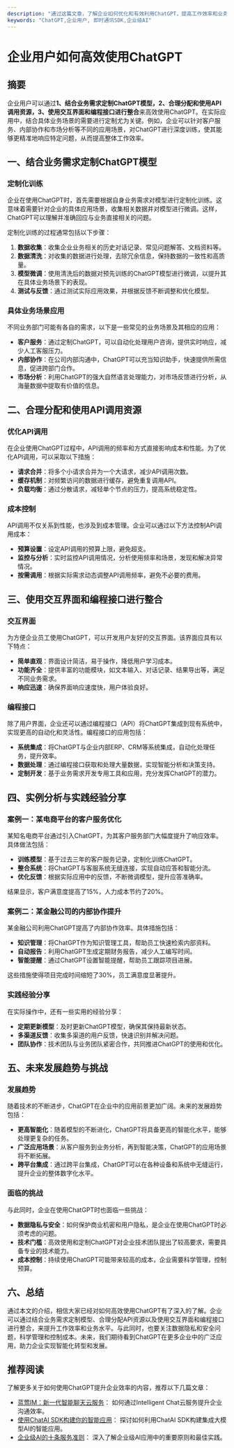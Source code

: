 ```yaml
---
description: "通过这篇文章，了解企业如何优化和有效利用ChatGPT，提高工作效率和业务水平。"
keywords: "ChatGPT,企业用户, 即时通讯SDK,企业级AI"
---
```

# 企业用户如何高效使用ChatGPT

## 摘要

企业用户可以通过**1、结合业务需求定制ChatGPT模型，2、合理分配和使用API调用资源，3、使用交互界面和编程接口进行整合**来高效使用ChatGPT。在实际应用中，结合具体业务场景的需要进行定制尤为关键。例如，企业可以针对客户服务、内部协作和市场分析等不同的应用场景，对ChatGPT进行深度训练，使其能够更精准地响应特定问题，从而提高整体工作效率。

## 一、结合业务需求定制ChatGPT模型

### 定制化训练

企业在使用ChatGPT时，首先需要根据自身业务需求对模型进行定制化训练。这意味着需要针对企业的具体应用场景，收集相关数据并对模型进行微调。这样，ChatGPT可以理解并准确回应与业务直接相关的问题。

定制化训练的过程通常包括以下步骤：
1. **数据收集**：收集企业业务相关的历史对话记录、常见问题解答、文档资料等。
2. **数据清洗**：对收集的数据进行处理，去除冗余信息，保持数据的一致性和高质量。
3. **模型微调**：使用清洗后的数据对预先训练的ChatGPT模型进行微调，以提升其在具体业务场景下的表现。
4. **测试与反馈**：通过测试实际应用效果，并根据反馈不断调整和优化模型。

### 具体业务场景应用

不同业务部门可能有各自的需求，以下是一些常见的业务场景及其相应的应用：
- **客户服务**：通过定制ChatGPT，可以自动化处理用户咨询，提供实时响应，减少人工客服压力。
- **内部协作**：在公司内部沟通中，ChatGPT可以充当知识助手，快速提供所需信息，促进跨部门合作。
- **市场分析**：利用ChatGPT的强大自然语言处理能力，对市场反馈进行分析，从海量数据中提取有价值的信息。

## 二、合理分配和使用API调用资源

### 优化API调用

在企业使用ChatGPT过程中，API调用的频率和方式直接影响成本和性能。为了优化API调用，可以采取以下措施：
- **请求合并**：将多个小请求合并为一个大请求，减少API调用次数。
- **缓存机制**：对频繁访问的数据进行缓存，避免重复调用API。
- **负载均衡**：通过分散请求，减轻单个节点的压力，提高系统稳定性。

### 成本控制

API调用不仅关系到性能，也涉及到成本管理。企业可以通过以下方法控制API调用成本：
- **预算设置**：设定API调用的预算上限，避免超支。
- **监控与分析**：实时监控API调用情况，分析使用频率和场景，发现和解决异常情况。
- **按需调用**：根据实际需求动态调整API调用频率，避免不必要的费用。

## 三、使用交互界面和编程接口进行整合

### 交互界面

为方便企业员工使用ChatGPT，可以开发用户友好的交互界面。该界面应具有以下特点：
- **简单直观**：界面设计简洁，易于操作，降低用户学习成本。
- **功能齐全**：提供丰富的功能模块，如文本输入、对话记录、结果导出等，满足不同业务需求。
- **响应迅速**：确保界面响应速度快，用户体验良好。

### 编程接口

除了用户界面，企业还可以通过编程接口（API）将ChatGPT集成到现有系统中，实现更高的自动化和灵活性。编程接口的应用包括：
- **系统集成**：将ChatGPT与企业内部ERP、CRM等系统集成，自动化处理任务，提升效率。
- **数据处理**：通过编程接口获取和处理大量数据，实现智能分析和决策支持。
- **定制开发**：基于业务需求开发专用工具和应用，充分发挥ChatGPT的潜力。

## 四、实例分析与实践经验分享

### 案例一：某电商平台的客户服务优化

某知名电商平台通过引入ChatGPT，为其客户服务部门大幅度提升了响应效率。具体做法包括：
- **训练模型**：基于过去三年的客户服务记录，定制化训练ChatGPT。
- **整合系统**：将ChatGPT与客服系统无缝连接，实现自动应答和智能分流。
- **优化反馈**：根据实际应用中的反馈，不断微调模型，提升应答准确率。

结果显示，客户满意度提高了15%，人力成本节约了20%。

### 案例二：某金融公司的内部协作提升

某金融公司利用ChatGPT提高了内部协作效率。具体措施包括：
- **知识管理**：将ChatGPT作为知识管理工具，帮助员工快速检索内部资料。
- **自动报告**：利用ChatGPT生成定期财务报告，减少人工编写时间。
- **智能提醒**：通过ChatGPT设置智能提醒，帮助员工跟踪项目进展。

这些措施使得项目完成时间缩短了30%，员工满意度显著提升。

### 实践经验分享

在实际操作中，还有一些实用的经验分享：
- **定期更新模型**：及时更新ChatGPT模型，确保其保持最新状态。
- **多渠道反馈**：收集多渠道的用户反馈，快速识别并解决问题。
- **团队协作**：技术团队与业务团队紧密合作，共同推进ChatGPT的使用和优化。

## 五、未来发展趋势与挑战

### 发展趋势

随着技术的不断进步，ChatGPT在企业中的应用前景更加广阔。未来的发展趋势包括：
- **更高智能化**：随着模型的不断进化，ChatGPT将具备更高的智能化水平，能够处理更复杂的任务。
- **广泛应用场景**：从客户服务到业务分析，再到智能决策，ChatGPT的应用场景将不断拓展。
- **跨平台集成**：通过跨平台集成，ChatGPT可以在各种设备和系统中无缝运行，提升企业的整体数字化水平。

### 面临的挑战

与此同时，企业在使用ChatGPT时也面临一些挑战：
- **数据隐私与安全**：如何保护商业机密和用户隐私，是企业在使用ChatGPT时必须考虑的问题。
- **技术门槛**：高效使用和定制ChatGPT对企业技术团队提出了较高要求，需要具备专业的技术能力。
- **成本控制**：持续使用ChatGPT可能带来较高的成本，企业需要科学管理，控制预算。

## 六、总结

通过本文的介绍，相信大家已经对如何高效使用ChatGPT有了深入的了解。企业可以通过结合业务需求定制模型、合理分配API资源以及使用交互界面和编程接口进行整合，来提升工作效率和业务水平。与此同时，也要关注数据隐私和安全问题，科学管理和控制成本。未来，我们期待看到ChatGPT在更多企业中的广泛应用，助力企业实现智能化转型和发展。

## 推荐阅读

了解更多关于如何使用ChatGPT提升企业效率的内容，推荐以下几篇文章：
- [蓝莺IM：新一代智能聊天云服务](https://www.lanyingim.com/articles/product-and-technologies/lanying-im-new-generation-smart-chat-cloud-service.html)： 如何通过Intelligent Chat云服务提升企业沟通效率。
- [使用ChatAI SDK构建你的智能应用](https://www.lanyingim.com/articles/product-and-technologies/build-your-ai-application-with-chat-ai-sdk.html)： 探讨如何利用ChatAI SDK构建集成大模型AI的智能应用。
- [企业级AI的十条服务准则](https://www.lanyingim.com/articles/product-and-technologies/enterprise-ai-ten-service-guidelines.html)： 深入了解企业级AI应用中的重要原则和最佳实践。

